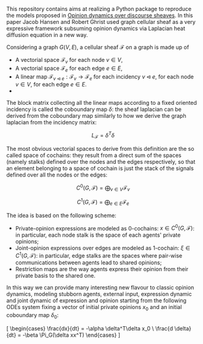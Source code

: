 This repository contains aims at realizing a Python package to reproduce the models proposed in [Opinion dynamics over discourse sheaves](https://arxiv.org/pdf/2005.12798). 
In this paper Jacob Hansen and Robert Ghrist used graph cellular sheaf as a very expressive framework subsuming opinion dynamics via Laplacian heat diffusion equation in a new way.

Considering a graph $G(V,E)$, a cellular sheaf $\mathcal{F}$ on a graph is made up of
+ A vectorial space $\mathcal{F}_v$ for each node $v \in V$,
+ A vectorial space $\mathcal{F}_e$ for each edge $e \in E$,
+ A linear map $\mathcal{F}_{v \triangleleft e} : \mathcal{F}_v \rightarrow \mathcal{F}_e$ for each incidency $v \triangleleft e$, for each node $v \in V$, for each edge $e \in E$.
+ 
The block matrix collecting all the linear maps according to a fixed oriented incidency is called the coboundary map $\delta$: the sheaf laplacian can be derived from the coboundary map similarly to how we derive the graph laplacian from the incidency matrix: 

$$ L_{\mathcal{F}} = \delta^T \delta $$

The most obvious vectorial spaces to derive from this definition are the so called space of cochains: they result from a direct sum of the spaces (namely stalks) defined over the nodes and the edges respectively, so that an element belonging to a space of cochain is just the stack of the signals defined over all the nodes or the edges:

$$C^0(G,\mathcal{F}) = \bigoplus_{v \in V} \mathcal{F}_v$$

$$C^1(G,\mathcal{F}) = \bigoplus_{e \in E} \mathcal{F}_e$$

The idea is based on the following scheme:
+ Private-opinion expressions are modeled as 0-cochains: $x \in C^0(G,\mathcal{F})$: in particular, each node stalk is the space of each agents' private opinions;
+ Joint-opinion expressions over edges are modeled as 1-cochain: $\xi \in C^1(G,\mathcal{F})$: in particular, edge stalks are the spaces where pair-wise communications between agents lead to shared opinions;
+ Restriction maps are the way agents express their opinion from their private basis to the shared one.

In this way we can provide many interesting new flavour to classic opinion dynamics, modeling stubborn agents, external input, expression dynamic and joint dynamic of expression and opinion starting from the following ODEs system fixing a vector of initial private opinions $x_0$ and an initial coboundary map $\delta_0$:

\[
\begin{cases}
    \frac{dx}{dt} = -\alpha \delta^T\delta x_0 \\
    \frac{d \delta}{dt} = -\beta \Pi_G(\delta xx^T)
\end{cases}
\]



